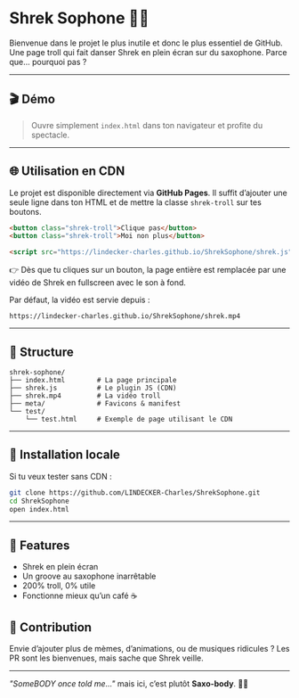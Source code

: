 # Shrek Sophone 💚🎷

Bienvenue dans le projet le plus inutile et donc le plus essentiel de GitHub.
Une page troll qui fait danser Shrek en plein écran sur du saxophone.
Parce que… pourquoi pas ?

---

## 🎬 Démo

> Ouvre simplement `index.html` dans ton navigateur et profite du spectacle.

---

## 🌐 Utilisation en CDN

Le projet est disponible directement via **GitHub Pages**. Il suffit d’ajouter une seule ligne dans ton HTML et de mettre la classe `shrek-troll` sur tes boutons.

```html
<button class="shrek-troll">Clique pas</button>
<button class="shrek-troll">Moi non plus</button>

<script src="https://lindecker-charles.github.io/ShrekSophone/shrek.js"></script>
```

👉 Dès que tu cliques sur un bouton, la page entière est remplacée par une vidéo de Shrek en fullscreen avec le son à fond.

Par défaut, la vidéo est servie depuis :

```
https://lindecker-charles.github.io/ShrekSophone/shrek.mp4
```

---

## 📂 Structure

```
shrek-sophone/
├── index.html        # La page principale
├── shrek.js          # Le plugin JS (CDN)
├── shrek.mp4         # La vidéo troll
├── meta/             # Favicons & manifest
└── test/
    └── test.html     # Exemple de page utilisant le CDN
```

---

## 🚀 Installation locale

Si tu veux tester sans CDN :

```bash
git clone https://github.com/LINDECKER-Charles/ShrekSophone.git
cd ShrekSophone
open index.html
```

---

## 🧅 Features

* Shrek en plein écran
* Un groove au saxophone inarrêtable
* 200% troll, 0% utile
* Fonctionne mieux qu’un café ☕

## 🤝 Contribution

Envie d’ajouter plus de mèmes, d’animations, ou de musiques ridicules ?
Les PR sont les bienvenues, mais sache que Shrek veille.

---

*"SomeBODY once told me..."* mais ici, c’est plutôt **Saxo-body**. 🎷💚
